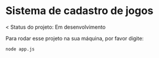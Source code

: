 # Sistema de cadastro de jogos

< Status do projeto: Em desenvolvimento

Para rodar esse projeto na sua máquina, por favor digite:

```
node app.js
```
